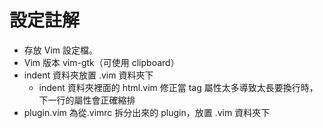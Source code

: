 # 設定註解
- 存放 Vim 設定檔。
- Vim 版本 vim-gtk（可使用 clipboard）
- indent 資料夾放置 .vim 資料夾下
  - indent 資料夾裡面的 html.vim 修正當 tag 屬性太多導致太長要換行時，下一行的屬性會正確縮排
- plugin.vim 為從.vimrc 拆分出來的 plugin，放置 .vim 資料夾下 


